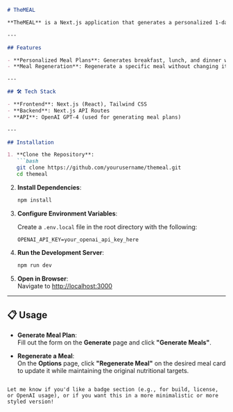 ```markdown
# TheMEAL

**TheMEAL** is a Next.js application that generates a personalized 1‑day meal plan based on user inputs such as gender, age, height, weight, goals, activity level, health conditions, and dietary restrictions. It also allows users to regenerate a single meal while keeping the nutritional values of the other meals unchanged.

---

## Features

- **Personalized Meal Plans**: Generates breakfast, lunch, and dinner with detailed nutritional breakdowns.
- **Meal Regeneration**: Regenerate a specific meal without changing its targeted nutritional values.

---

## 🛠 Tech Stack

- **Frontend**: Next.js (React), Tailwind CSS  
- **Backend**: Next.js API Routes  
- **API**: OpenAI GPT‑4 (used for generating meal plans)

---

## Installation

1. **Clone the Repository**:
   ```bash
   git clone https://github.com/yourusername/themeal.git
   cd themeal
   ```

2. **Install Dependencies**:
   ```bash
   npm install
   ```

3. **Configure Environment Variables**:

   Create a `.env.local` file in the root directory with the following:

   ```env
   OPENAI_API_KEY=your_openai_api_key_here
   ```

4. **Run the Development Server**:
   ```bash
   npm run dev
   ```

5. **Open in Browser**:  
   Navigate to [http://localhost:3000](http://localhost:3000)

---

## 📋 Usage

- **Generate Meal Plan**:  
  Fill out the form on the **Generate** page and click **"Generate Meals"**.

- **Regenerate a Meal**:  
  On the **Options** page, click **"Regenerate Meal"** on the desired meal card to update it while maintaining the original nutritional targets.


```

Let me know if you'd like a badge section (e.g., for build, license, or OpenAI usage), or if you want this in a more minimalistic or more styled version!
